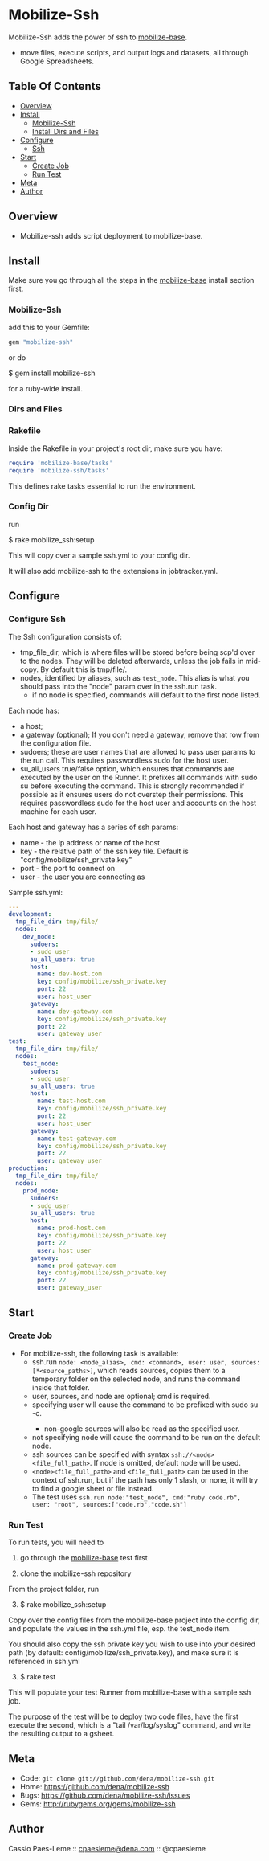 Mobilize-Ssh
============

Mobilize-Ssh adds the power of ssh to [mobilize-base][mobilize-base].
* move files, execute scripts, and output logs and datasets, all through
Google Spreadsheets.

Table Of Contents
-----------------
* [Overview](#section_Overview)
* [Install](#section_Install)
  * [Mobilize-Ssh](#section_Install_Mobilize-Ssh)
  * [Install Dirs and Files](#section_Install_Dirs_and_Files)
* [Configure](#section_Configure)
  * [Ssh](#section_Configure_Ssh)
* [Start](#section_Start)
  * [Create Job](#section_Start_Create_Job)
  * [Run Test](#section_Start_Run_Test)
* [Meta](#section_Meta)
* [Author](#section_Author)

<a name='section_Overview'></a>
Overview
-----------

* Mobilize-ssh adds script deployment to mobilize-base.

<a name='section_Install'></a>
Install
------------

Make sure you go through all the steps in the [mobilize-base][mobilize-base]
install section first.

<a name='section_Install_Mobilize-Ssh'></a>
### Mobilize-Ssh

add this to your Gemfile:

``` ruby
gem "mobilize-ssh"
```

or do

  $ gem install mobilize-ssh

for a ruby-wide install.

<a name='section_Install_Dirs_and_Files'></a>
### Dirs and Files

### Rakefile

Inside the Rakefile in your project's root dir, make sure you have:

``` ruby
require 'mobilize-base/tasks'
require 'mobilize-ssh/tasks'
```

This defines rake tasks essential to run the environment.

### Config Dir

run 

  $ rake mobilize_ssh:setup

This will copy over a sample ssh.yml to your config dir.

It will also add mobilize-ssh to the extensions in jobtracker.yml.

<a name='section_Configure'></a>
Configure
------------

<a name='section_Configure_Ssh'></a>
### Configure Ssh

The Ssh configuration consists of:
* tmp_file_dir, which is where files will be stored before being scp'd
over to the nodes. They will be deleted afterwards, unless the job
fails in mid-copy. By default this is tmp/file/.
* nodes, identified by aliases, such as `test_node`. This alias is what you should
pass into the "node" param over in the ssh.run task.
  * if no node is specified, commands will default to the first node listed.

Each node has: 
* a host;
* a gateway (optional); If you don't need a gateway, remove that row from the configuration file.
* sudoers; these are user names that are allowed to pass user params
to the run call. This requires passwordless sudo for the host user.
* su_all_users true/false option, which ensures that commands are executed by the
user on the Runner. It prefixes all commands with sudo su <user> before executing the
command. This is strongly recommended if possible as it ensures users do
not overstep their permissions. This requires passwordless sudo for the
host user and accounts on the host machine for each user.

Each host and gateway has a series of ssh params:
* name - the ip address or name of the host
* key - the relative path of the ssh key file. Default is
"config/mobilize/ssh_private.key"
* port - the port to connect on
* user - the user you are connecting as

Sample ssh.yml:

``` yml
---
development:
  tmp_file_dir: tmp/file/
  nodes:
    dev_node:
      sudoers: 
      - sudo_user
      su_all_users: true
      host: 
        name: dev-host.com 
        key: config/mobilize/ssh_private.key
        port: 22
        user: host_user
      gateway: 
        name: dev-gateway.com 
        key: config/mobilize/ssh_private.key 
        port: 22 
        user: gateway_user
test:
  tmp_file_dir: tmp/file/
  nodes:
    test_node:
      sudoers: 
      - sudo_user
      su_all_users: true
      host: 
        name: test-host.com 
        key: config/mobilize/ssh_private.key 
        port: 22 
        user: host_user
      gateway: 
        name: test-gateway.com 
        key: config/mobilize/ssh_private.key 
        port: 22 
        user: gateway_user
production:
  tmp_file_dir: tmp/file/
  nodes:
    prod_node:
      sudoers: 
      - sudo_user
      su_all_users: true
      host:
        name: prod-host.com 
        key: config/mobilize/ssh_private.key 
        port: 22 
        user: host_user
      gateway: 
        name: prod-gateway.com 
        key: config/mobilize/ssh_private.key 
        port: 22 
        user: gateway_user
```

<a name='section_Start'></a>
Start
-----

<a name='section_Start_Create_Job'></a>
### Create Job

* For mobilize-ssh, the following task is available:
  * ssh.run `node: <node_alias>, cmd: <command>, user: user, sources:[*<source_paths>]`, which reads sources, copies them to a temporary folder on the selected node, and runs the command inside that folder. 
  * user, sources, and node are optional; cmd is required. 
  * specifying user will cause the command to be prefixed with sudo su <user> -c. 
    * non-google sources will also be read as the specified user.
  * not specifying node will cause the command to be run on the default node.
  * ssh sources can be specified with syntax
`ssh://<node><file_full_path>`. If node is omitted, default node will be used.
  * `<node><file_full_path>` and `<file_full_path>` can be used in the context of ssh.run, but if the path has only 1 slash, or none, it will try to find a google sheet or file instead.
  * The test uses `ssh.run node:"test_node", cmd:"ruby code.rb", user: "root", sources:["code.rb","code.sh"]`

<a name='section_Start_Run_Test'></a>
### Run Test

To run tests, you will need to 

1) go through the [mobilize-base][mobilize-base] test first

2) clone the mobilize-ssh repository 

From the project folder, run

3) $ rake mobilize_ssh:setup

Copy over the config files from the mobilize-base project into the
config dir, and populate the values in the ssh.yml file, esp. the
test_node item.

You should also copy the ssh private key you wish to use into your
desired path (by default: config/mobilize/ssh_private.key), and make sure it is referenced in ssh.yml

3) $ rake test

This will populate your test Runner from mobilize-base with a sample ssh job.

The purpose of the test will be to deploy two code files, have the first
execute the second, which is a "tail /var/log/syslog" command, and write the resulting output to a gsheet.

<a name='section_Meta'></a>
Meta
----

* Code: `git clone git://github.com/dena/mobilize-ssh.git`
* Home: <https://github.com/dena/mobilize-ssh>
* Bugs: <https://github.com/dena/mobilize-ssh/issues>
* Gems: <http://rubygems.org/gems/mobilize-ssh>

<a name='section_Author'></a>
Author
------

Cassio Paes-Leme :: cpaesleme@dena.com :: @cpaesleme

[mobilize-base]: https://github.com/dena/mobilize-base
